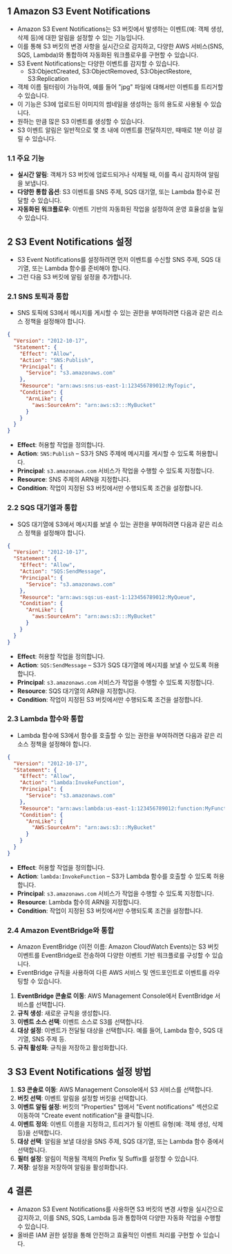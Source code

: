 ## 1 Amazon S3 Event Notifications

- Amazon S3 Event Notifications는 S3 버킷에서 발생하는 이벤트(예: 객체 생성, 삭제 등)에 대한 알림을 설정할 수 있는 기능입니다. 
- 이를 통해 S3 버킷의 변경 사항을 실시간으로 감지하고, 다양한 AWS 서비스(SNS, SQS, Lambda)와 통합하여 자동화된 워크플로우를 구현할 수 있습니다.
- S3 Event Notifications는 다양한 이벤트를 감지할 수 있습니다.
	- S3:ObjectCreated, S3:ObjectRemoved, S3:ObjectRestore, S3:Replication
- 객체 이름 필터링이 가능하여, 예를 들어 "jpg" 파일에 대해서만 이벤트를 트리거할 수 있습니다.
- 이 기능은 S3에 업로드된 이미지의 썸네일을 생성하는 등의 용도로 사용될 수 있습니다.
- 원하는 만큼 많은 S3 이벤트를 생성할 수 있습니다.
- S3 이벤트 알림은 일반적으로 몇 초 내에 이벤트를 전달하지만, 때때로 1분 이상 걸릴 수 있습니다.



### 1.1 주요 기능

- **실시간 알림**: 객체가 S3 버킷에 업로드되거나 삭제될 때, 이를 즉시 감지하여 알림을 보냅니다.
- **다양한 통합 옵션**: S3 이벤트를 SNS 주제, SQS 대기열, 또는 Lambda 함수로 전달할 수 있습니다.
- **자동화된 워크플로우**: 이벤트 기반의 자동화된 작업을 설정하여 운영 효율성을 높일 수 있습니다.



## 2 S3 Event Notifications 설정

- S3 Event Notifications를 설정하려면 먼저 이벤트를 수신할 SNS 주제, SQS 대기열, 또는 Lambda 함수를 준비해야 합니다. 
- 그런 다음 S3 버킷에 알림 설정을 추가합니다.



### 2.1 SNS 토픽과 통합

- SNS 토픽에 S3에서 메시지를 게시할 수 있는 권한을 부여하려면 다음과 같은 리소스 정책을 설정해야 합니다.

```json
{
  "Version": "2012-10-17",
  "Statement": {
    "Effect": "Allow",
    "Action": "SNS:Publish",
    "Principal": {
      "Service": "s3.amazonaws.com"
    },
    "Resource": "arn:aws:sns:us-east-1:123456789012:MyTopic",
    "Condition": {
      "ArnLike": {
        "aws:SourceArn": "arn:aws:s3:::MyBucket"
      }
    }
  }
}
```

- **Effect**: 허용할 작업을 정의합니다.
- **Action**: `SNS:Publish` – S3가 SNS 주제에 메시지를 게시할 수 있도록 허용합니다.
- **Principal**: `s3.amazonaws.com` 서비스가 작업을 수행할 수 있도록 지정합니다.
- **Resource**: SNS 주제의 ARN을 지정합니다.
- **Condition**: 작업이 지정된 S3 버킷에서만 수행되도록 조건을 설정합니다.



### 2.2 SQS 대기열과 통합

- SQS 대기열에 S3에서 메시지를 보낼 수 있는 권한을 부여하려면 다음과 같은 리소스 정책을 설정해야 합니다.

```json
{
  "Version": "2012-10-17",
  "Statement": {
    "Effect": "Allow",
    "Action": "SQS:SendMessage",
    "Principal": {
      "Service": "s3.amazonaws.com"
    },
    "Resource": "arn:aws:sqs:us-east-1:123456789012:MyQueue",
    "Condition": {
      "ArnLike": {
        "aws:SourceArn": "arn:aws:s3:::MyBucket"
      }
    }
  }
}
```

- **Effect**: 허용할 작업을 정의합니다.
- **Action**: `SQS:SendMessage` – S3가 SQS 대기열에 메시지를 보낼 수 있도록 허용합니다.
- **Principal**: `s3.amazonaws.com` 서비스가 작업을 수행할 수 있도록 지정합니다.
- **Resource**: SQS 대기열의 ARN을 지정합니다.
- **Condition**: 작업이 지정된 S3 버킷에서만 수행되도록 조건을 설정합니다.



### 2.3 Lambda 함수와 통합

- Lambda 함수에 S3에서 함수를 호출할 수 있는 권한을 부여하려면 다음과 같은 리소스 정책을 설정해야 합니다.

```json
{
  "Version": "2012-10-17",
  "Statement": {
    "Effect": "Allow",
    "Action": "lambda:InvokeFunction",
    "Principal": {
      "Service": "s3.amazonaws.com"
    },
    "Resource": "arn:aws:lambda:us-east-1:123456789012:function:MyFunction",
    "Condition": {
      "ArnLike": {
        "AWS:SourceArn": "arn:aws:s3:::MyBucket"
      }
    }
  }
}
```

- **Effect**: 허용할 작업을 정의합니다.
- **Action**: `lambda:InvokeFunction` – S3가 Lambda 함수를 호출할 수 있도록 허용합니다.
- **Principal**: `s3.amazonaws.com` 서비스가 작업을 수행할 수 있도록 지정합니다.
- **Resource**: Lambda 함수의 ARN을 지정합니다.
- **Condition**: 작업이 지정된 S3 버킷에서만 수행되도록 조건을 설정합니다.



### 2.4 Amazon EventBridge와 통합

- Amazon EventBridge (이전 이름: Amazon CloudWatch Events)는 S3 버킷 이벤트를 EventBridge로 전송하여 다양한 이벤트 기반 워크플로를 구성할 수 있습니다. 
- EventBridge 규칙을 사용하여 다른 AWS 서비스 및 엔드포인트로 이벤트를 라우팅할 수 있습니다.

1. **EventBridge 콘솔로 이동**: AWS Management Console에서 EventBridge 서비스를 선택합니다.
2. **규칙 생성**: 새로운 규칙을 생성합니다.
3. **이벤트 소스 선택**: 이벤트 소스로 S3를 선택합니다.
4. **대상 설정**: 이벤트가 전달될 대상을 선택합니다. 예를 들어, Lambda 함수, SQS 대기열, SNS 주제 등.
5. **규칙 활성화**: 규칙을 저장하고 활성화합니다.



## 3 S3 Event Notifications 설정 방법

1. **S3 콘솔로 이동**: AWS Management Console에서 S3 서비스를 선택합니다.
2. **버킷 선택**: 이벤트 알림을 설정할 버킷을 선택합니다.
3. **이벤트 알림 설정**: 버킷의 "Properties" 탭에서 "Event notifications" 섹션으로 이동하여 "Create event notification"을 클릭합니다.
4. **이벤트 정의**: 이벤트 이름을 지정하고, 트리거가 될 이벤트 유형(예: 객체 생성, 삭제 등)을 선택합니다.
5. **대상 선택**: 알림을 보낼 대상을 SNS 주제, SQS 대기열, 또는 Lambda 함수 중에서 선택합니다.
6. **필터 설정**: 알림이 적용될 객체의 Prefix 및 Suffix를 설정할 수 있습니다.
7. **저장**: 설정을 저장하여 알림을 활성화합니다.



## 4 결론

- Amazon S3 Event Notifications를 사용하면 S3 버킷의 변경 사항을 실시간으로 감지하고, 이를 SNS, SQS, Lambda 등과 통합하여 다양한 자동화 작업을 수행할 수 있습니다. 
- 올바른 IAM 권한 설정을 통해 안전하고 효율적인 이벤트 처리를 구현할 수 있습니다. 